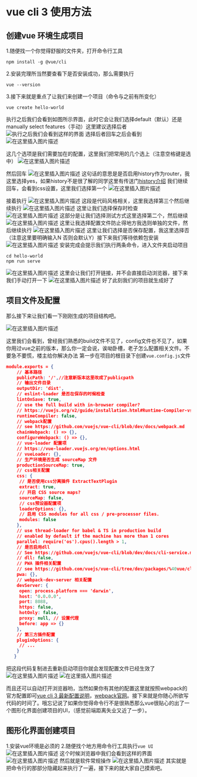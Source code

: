# vue cli 3 使用方法

## 创建vue 环境生成项目

1.随便找一个你觉得舒服的文件夹，打开命令行工具

```
npm install -g @vue/cli 
```

2.安装完理所当然要查看下是否安装成功，那么需要执行

```
vue --version
```

3.接下来就是重点了让我们来创建一个项目（命令与之前有所变化）

```
vue create hello-world
```

执行之后我们会看到如图所示界面，此时它会让我们选择default（默认）还是manually select features（手动）这里建议选择后者
![执行之后我们会看到这样的界面](https://img-blog.csdnimg.cn/20190110102214359.png?x-oss-process=image/watermark,type_ZmFuZ3poZW5naGVpdGk,shadow_10,text_aHR0cHM6Ly9ibG9nLmNzZG4ubmV0L3dlaXhpbl8zOTc2NTkwMQ==,size_16,color_FFFFFF,t_70)
选择后者回车之后会看到
![在这里插入图片描述](https://img-blog.csdnimg.cn/2019011010273097.png?x-oss-process=image/watermark,type_ZmFuZ3poZW5naGVpdGk,shadow_10,text_aHR0cHM6Ly9ibG9nLmNzZG4ubmV0L3dlaXhpbl8zOTc2NTkwMQ==,size_16,color_FFFFFF,t_70)

这几个选项是我们需要加在的配置，这里我们把常用的几个选上（注意空格键是选中）
![在这里插入图片描述](https://img-blog.csdnimg.cn/20190110103030543.png?x-oss-process=image/watermark,type_ZmFuZ3poZW5naGVpdGk,shadow_10,text_aHR0cHM6Ly9ibG9nLmNzZG4ubmV0L3dlaXhpbl8zOTc2NTkwMQ==,size_16,color_FFFFFF,t_70)

然后回车
![在这里插入图片描述](https://img-blog.csdnimg.cn/20190110103105993.png)
这句话的意思是是否启用history作为router，我这里选择yes，如果history不是很了解的同学这里有传送门[history介绍](https://router.vuejs.org/zh/guide/essentials/history-mode.html)
我们继续回车，会看到css设置，这里我们选择第一个
![在这里插入图片描述](https://img-blog.csdnimg.cn/2019011010391934.png?x-oss-process=image/watermark,type_ZmFuZ3poZW5naGVpdGk,shadow_10,text_aHR0cHM6Ly9ibG9nLmNzZG4ubmV0L3dlaXhpbl8zOTc2NTkwMQ==,size_16,color_FFFFFF,t_70)

接着执行
![在这里插入图片描述](https://img-blog.csdnimg.cn/20190110104056142.png?x-oss-process=image/watermark,type_ZmFuZ3poZW5naGVpdGk,shadow_10,text_aHR0cHM6Ly9ibG9nLmNzZG4ubmV0L3dlaXhpbl8zOTc2NTkwMQ==,size_16,color_FFFFFF,t_70)
这段是代码风格相关，这里我选择第三个然后继续执行
![在这里插入图片描述](https://img-blog.csdnimg.cn/20190110104350192.png?x-oss-process=image/watermark,type_ZmFuZ3poZW5naGVpdGk,shadow_10,text_aHR0cHM6Ly9ibG9nLmNzZG4ubmV0L3dlaXhpbl8zOTc2NTkwMQ==,size_16,color_FFFFFF,t_70)
这里让我们选择保存时检查
![在这里插入图片描述](https://img-blog.csdnimg.cn/20190110104625681.png?x-oss-process=image/watermark,type_ZmFuZ3poZW5naGVpdGk,shadow_10,text_aHR0cHM6Ly9ibG9nLmNzZG4ubmV0L3dlaXhpbl8zOTc2NTkwMQ==,size_16,color_FFFFFF,t_70)
这部分是让我们选择测试方式这里选择第二个，然后继续
![在这里插入图片描述](https://img-blog.csdnimg.cn/20190110105035419.png?x-oss-process=image/watermark,type_ZmFuZ3poZW5naGVpdGk,shadow_10,text_aHR0cHM6Ly9ibG9nLmNzZG4ubmV0L3dlaXhpbl8zOTc2NTkwMQ==,size_16,color_FFFFFF,t_70)
这里让我选择配置文件防止得地方我选则单独的文件，然后继续执行
![在这里插入图片描述](https://img-blog.csdnimg.cn/20190110105152824.png?x-oss-process=image/watermark,type_ZmFuZ3poZW5naGVpdGk,shadow_10,text_aHR0cHM6Ly9ibG9nLmNzZG4ubmV0L3dlaXhpbl8zOTc2NTkwMQ==,size_16,color_FFFFFF,t_70)
这里让我们选择是否保存配置，我这里选择否（注意这里要明确输入N 否则会默认Y）接下来我们等待依赖包安装
![在这里插入图片描述](https://img-blog.csdnimg.cn/20190110105508331.png?x-oss-process=image/watermark,type_ZmFuZ3poZW5naGVpdGk,shadow_10,text_aHR0cHM6Ly9ibG9nLmNzZG4ubmV0L3dlaXhpbl8zOTc2NTkwMQ==,size_16,color_FFFFFF,t_70)
安装完成会提示我们执行两条命令，进入文件夹启动项目

```
cd hello-world
npm run serve
```

![在这里插入图片描述](https://img-blog.csdnimg.cn/20190110105742296.png?x-oss-process=image/watermark,type_ZmFuZ3poZW5naGVpdGk,shadow_10,text_aHR0cHM6Ly9ibG9nLmNzZG4ubmV0L3dlaXhpbl8zOTc2NTkwMQ==,size_16,color_FFFFFF,t_70)
这里会让我们打开链接，并不会直接启动浏览器，接下来我们手动打开一下
![在这里插入图片描述](https://img-blog.csdnimg.cn/20190110105914882.png?x-oss-process=image/watermark,type_ZmFuZ3poZW5naGVpdGk,shadow_10,text_aHR0cHM6Ly9ibG9nLmNzZG4ubmV0L3dlaXhpbl8zOTc2NTkwMQ==,size_16,color_FFFFFF,t_70)
好了此刻我们的项目就生成好了

## 项目文件及配置

那么接下来让我们看一下刚刚生成的项目结构吧。

![在这里插入图片描述](https://img-blog.csdnimg.cn/20190110110527504.png?x-oss-process=image/watermark,type_ZmFuZ3poZW5naGVpdGk,shadow_10,text_aHR0cHM6Ly9ibG9nLmNzZG4ubmV0L3dlaXhpbl8zOTc2NTkwMQ==,size_16,color_FFFFFF,t_70)

这里我们会看到，曾经我们熟悉的build文件不见了，config文件也不见了，如果你用过vue之前的版本，那么你一定会说，诶呦卧槽，老子怎么配置相关文件。不要急不要慌，楼主给你解决办法
第一步在项目的根目录下创建`vue.config.js`文件

```json
module.exports = {
    // 基本路径
    publicPath: '/',//注意新版本这里改成了publicpath
    // 输出文件目录
    outputDir: 'dist',
    // eslint-loader 是否在保存的时候检查
    lintOnSave: true,
    // use the full build with in-browser compiler?
    // https://vuejs.org/v2/guide/installation.html#Runtime-Compiler-vs-Runtime-only
    runtimeCompiler: false,
    // webpack配置
    // see https://github.com/vuejs/vue-cli/blob/dev/docs/webpack.md
    chainWebpack: () => {},
    configureWebpack: () => {},
    // vue-loader 配置项
    // https://vue-loader.vuejs.org/en/options.html
    // vueLoader: {},
    // 生产环境是否生成 sourceMap 文件
    productionSourceMap: true,
    // css相关配置
    css: {
     // 是否使用css分离插件 ExtractTextPlugin
     extract: true,
     // 开启 CSS source maps?
     sourceMap: false,
     // css预设器配置项
     loaderOptions: {},
     // 启用 CSS modules for all css / pre-processor files.
     modules: false
    },
    // use thread-loader for babel & TS in production build
    // enabled by default if the machine has more than 1 cores
    parallel: require('os').cpus().length > 1,
    // 是否启用dll
    // See https://github.com/vuejs/vue-cli/blob/dev/docs/cli-service.md#dll-mode
    // dll: false,
    // PWA 插件相关配置
    // see https://github.com/vuejs/vue-cli/tree/dev/packages/%40vue/cli-plugin-pwa
    pwa: {},
    // webpack-dev-server 相关配置
    devServer: {
     open: process.platform === 'darwin',
     host: '0.0.0.0',
     port: 8088,
     https: false,
     hotOnly: false,
     proxy: null, // 设置代理
     before: app => {}
    },
    // 第三方插件配置
    pluginOptions: {
     // ...
    }
   }
```

把这段代码复制进去重新启动项目你就会发现配置文件已经生效了
![在这里插入图片描述](https://img-blog.csdnimg.cn/20190110111335838.png)
![在这里插入图片描述](https://img-blog.csdnimg.cn/20190110111404686.png)

而且还可以自动打开浏览器哟，当然如果你有其他的配置这里就按照webpack的官方配置即可[vue cli 3 最新配置说明](https://cli.vuejs.org/guide/plugins-and-presets.html#plugins)，[webpack官网](https://www.webpackjs.com/concepts/)。接下来就是你随心所欲写代码的时间了。哦忘记说了如果你觉得命令行不是很熟悉那么vue很贴心的出了一个图形化界面创建项目的UI，（感觉前端距离失业又近了一步）。

## 图形化界面创建项目

1.安装vue环境是必须的
2.随便找个地方用命令行工具执行`vue UI`
![在这里插入图片描述](https://img-blog.csdnimg.cn/20190110112335971.png?x-oss-process=image/watermark,type_ZmFuZ3poZW5naGVpdGk,shadow_10,text_aHR0cHM6Ly9ibG9nLmNzZG4ubmV0L3dlaXhpbl8zOTc2NTkwMQ==,size_16,color_FFFFFF,t_70)
这个时候浏览器中我们会看到这样的界面
![在这里插入图片描述](https://img-blog.csdnimg.cn/20190110112420502.png?x-oss-process=image/watermark,type_ZmFuZ3poZW5naGVpdGk,shadow_10,text_aHR0cHM6Ly9ibG9nLmNzZG4ubmV0L3dlaXhpbl8zOTc2NTkwMQ==,size_16,color_FFFFFF,t_70)
然后就是软件常规操作
![在这里插入图片描述](https://img-blog.csdnimg.cn/20190110112519780.png?x-oss-process=image/watermark,type_ZmFuZ3poZW5naGVpdGk,shadow_10,text_aHR0cHM6Ly9ibG9nLmNzZG4ubmV0L3dlaXhpbl8zOTc2NTkwMQ==,size_16,color_FFFFFF,t_70)
其实就是把命令行的那部分隐藏起来执行了一遍，接下来的就大家自己摸索吧。